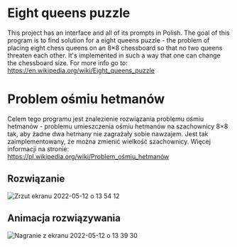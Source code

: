 # Eight queens puzzle
This project has an interface and all of its prompts in Polish. The goal of this program is to find solution for a eight queens puzzle - the problem of placing eight chess queens on an 8×8 chessboard so that no two queens threaten each other. It's implemented in such a way that one can change the chessboard size. For more info go to: https://en.wikipedia.org/wiki/Eight_queens_puzzle

# Problem ośmiu hetmanów
Celem tego programu jest znalezienie rozwiązania problemu ośmiu hetmanów - problemu umieszczenia ośmiu hetmanów na szachownicy 8×8 tak, aby żadne dwa hetmany nie zagrażały sobie nawzajem. Jest tak zaimplementowany, że można zmienić wielkość szachownicy. Więcej informacji na stronie: https://pl.wikipedia.org/wiki/Problem_ośmiu_hetmanów

## Rozwiązanie
![Zrzut ekranu 2022-05-12 o 13 54 12](https://user-images.githubusercontent.com/48216995/168071200-b95ab8d7-298e-4f0a-86b1-70fd944fe8cf.jpg)
## Animacja rozwiązywania
![Nagranie z ekranu 2022-05-12 o 13 39 30](https://user-images.githubusercontent.com/48216995/168071431-232153f1-7f16-4d8c-8072-0e2326eebc5d.gif)
